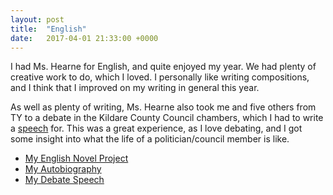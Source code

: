 ```yaml
---
layout: post
title:  "English"
date:   2017-04-01 21:33:00 +0000
---
```

<html>
  <body>
    <p>I had Ms. Hearne for English, and quite enjoyed my year. We had plenty of creative work to do, which I loved. I personally like writing compositions, and I think that I improved on my writing in general this year.</p>
    <p>As well as plenty of writing, Ms. Hearne also took me and five others from TY to a debate in the Kildare County Council chambers, which I had to write a <a href="https://docs.google.com/document/d/162Ly3TJVNX9mefZTIhrcY2rgqJ2EXqkBef9k17bpR2U/pub?embedded=true" target="_blank">speech</a> for. This was a great experience, as I love debating, and I got some insight into what the life of a politician/council member is like.</p>
      <ul>
        <li><a href="https://docs.google.com/document/d/1xi4z8Dc8DXILBGtENt0G04-RIH-nixHxD4TrdduRdws/pub?embedded=true" target="_blank">My English Novel Project</a></li>
        <li><a href="https://docs.google.com/document/d/1iLXLUsmnAp0hamVry7vfDf2q0ksYx2c2lE6kkXGEIR0/pub?embedded=true" target="_blank">My Autobiography</a></li>
        <li><a href="https://docs.google.com/document/d/162Ly3TJVNX9mefZTIhrcY2rgqJ2EXqkBef9k17bpR2U/pub?embedded=true" target="_blank">My Debate Speech</a></li> 
      </ul>
  </body>
</html>
